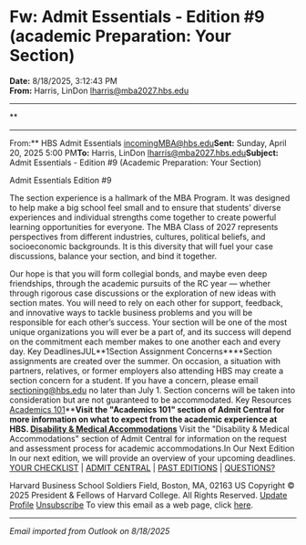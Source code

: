 # Fw: Admit Essentials - Edition #9 (academic Preparation: Your Section)

**Date:** 8/18/2025, 3:12:43 PM  
**From:** Harris, LinDon <lharris@mba2027.hbs.edu>

---

**

---

From:** HBS Admit Essentials <incomingMBA@hbs.edu>**Sent:** Sunday, April 20, 2025 5:00 PM**To:** Harris, LinDon <lharris@mba2027.hbs.edu>**Subject:** Admit Essentials - Edition #9 (Academic Preparation: Your Section) 
 

Admit Essentials
Edition #9

The section experience is a hallmark of the MBA Program. It was designed to help make a big school feel small and to ensure that students’ diverse experiences and individual strengths come together to create powerful learning opportunities for everyone. The MBA Class of 2027 represents perspectives from different industries, cultures, political beliefs, and socioeconomic backgrounds. It is this diversity that will fuel your case discussions, balance your section, and bind it together. 

Our hope is that you will form collegial bonds, and maybe even deep friendships, through the academic pursuits of the RC year — whether through rigorous case discussions or the exploration of new ideas with section mates. You will need to rely on each other for support, feedback, and innovative ways to tackle business problems and you will be responsible for each other’s success. Your section will be one of the most unique organizations you will ever be a part of, and its success will depend on the commitment each member makes to one another each and every day. Key DeadlinesJUL**1Section Assignment Concerns****Section assignments are created over the summer. On occasion, a situation with partners, relatives, or former employers also attending HBS may create a section concern for a student. If you have a concern, please email [sectioning@hbs.edu](mailto:sectioning@hbs.edu) no later than July 1. Section concerns will be taken into consideration but are not guaranteed to be accommodated. Key Resources
[Academics 101](https://na01.safelinks.protection.outlook.com/?url=https%3A%2F%2Fclick.mc.email.hbs.edu%2F%3Fqs%3Dc25c2298814dcf2e1b14f6d4d154c408cf7e7a0cc4c63b9233f489ad20588a92867823ad404e135943ed75b055e55ed95d4aab9cd0c3995a&data=05%7C02%7C%7C5d249a9099264a1a7f2508ddde8b3387%7C84df9e7fe9f640afb435aaaaaaaaaaaa%7C1%7C0%7C638911411629072112%7CUnknown%7CTWFpbGZsb3d8eyJFbXB0eU1hcGkiOnRydWUsIlYiOiIwLjAuMDAwMCIsIlAiOiJXaW4zMiIsIkFOIjoiTWFpbCIsIldUIjoyfQ%3D%3D%7C0%7C%7C%7C&sdata=fvJwhY2Un%2F4jkvwaslzoZlaZbSeoVkoVCfj7XrcvTu4%3D&reserved=0)****Visit the "Academics 101" section of Admit Central for more information on what to expect from the academic experience at HBS.
[Disability & Medical Accommodations](https://na01.safelinks.protection.outlook.com/?url=https%3A%2F%2Fclick.mc.email.hbs.edu%2F%3Fqs%3Dc25c2298814dcf2eeabd5bc70f286e090a4d801fe4f59452fed0bbf32aa5fc14bdd8c200ac07beb7362a299aaaddf0e052cb518d7c1d0481&data=05%7C02%7C%7C5d249a9099264a1a7f2508ddde8b3387%7C84df9e7fe9f640afb435aaaaaaaaaaaa%7C1%7C0%7C638911411629094337%7CUnknown%7CTWFpbGZsb3d8eyJFbXB0eU1hcGkiOnRydWUsIlYiOiIwLjAuMDAwMCIsIlAiOiJXaW4zMiIsIkFOIjoiTWFpbCIsIldUIjoyfQ%3D%3D%7C0%7C%7C%7C&sdata=wCiiNuQiPPPlk4iWtUha3iCUsEQ0UF9AwEhY3iVqJOA%3D&reserved=0)**
Visit the "Disability & Medical Accommodations" section of Admit Central for information on the request and assessment process for academic accommodations.In Our Next Edition
In our next edition, we will provide an overview of your upcoming deadlines.
[YOUR CHECKLIST](https://na01.safelinks.protection.outlook.com/?url=https%3A%2F%2Fclick.mc.email.hbs.edu%2F%3Fqs%3Dc25c2298814dcf2e36376ec24b7a4e4e4f8d6218d110eec10ab5107522a00e37c59686e2e8979e902f7669f34f62a8f9e77e08aedb38a1b7&data=05%7C02%7C%7C5d249a9099264a1a7f2508ddde8b3387%7C84df9e7fe9f640afb435aaaaaaaaaaaa%7C1%7C0%7C638911411629105141%7CUnknown%7CTWFpbGZsb3d8eyJFbXB0eU1hcGkiOnRydWUsIlYiOiIwLjAuMDAwMCIsIlAiOiJXaW4zMiIsIkFOIjoiTWFpbCIsIldUIjoyfQ%3D%3D%7C0%7C%7C%7C&sdata=qiyJDIEFfj%2FkoRyT301yUf3Ia8hlpZFSNTZufrGpAaA%3D&reserved=0) | [ADMIT CENTRAL](https://na01.safelinks.protection.outlook.com/?url=https%3A%2F%2Fclick.mc.email.hbs.edu%2F%3Fqs%3Dc25c2298814dcf2efc3a11f60798d349fc075f2c1b79ae6174bd20decb532bcd7b514f649423b579ee75fe3d8eef366971a66c7225c9dbfc&data=05%7C02%7C%7C5d249a9099264a1a7f2508ddde8b3387%7C84df9e7fe9f640afb435aaaaaaaaaaaa%7C1%7C0%7C638911411629115899%7CUnknown%7CTWFpbGZsb3d8eyJFbXB0eU1hcGkiOnRydWUsIlYiOiIwLjAuMDAwMCIsIlAiOiJXaW4zMiIsIkFOIjoiTWFpbCIsIldUIjoyfQ%3D%3D%7C0%7C%7C%7C&sdata=PvY3VmZU%2FLxCibEUoyIrJwYwAwr6M63hbRN4%2B%2BdT1Yg%3D&reserved=0) | [PAST EDITIONS](https://na01.safelinks.protection.outlook.com/?url=https%3A%2F%2Fclick.mc.email.hbs.edu%2F%3Fqs%3Dc25c2298814dcf2ee94eea9b93f63b445fb97d298d05a83e4d0cb05e6caa012287ae6fa8b16f8f8a053c191f6451ad94abe945c7bebec385&data=05%7C02%7C%7C5d249a9099264a1a7f2508ddde8b3387%7C84df9e7fe9f640afb435aaaaaaaaaaaa%7C1%7C0%7C638911411629126193%7CUnknown%7CTWFpbGZsb3d8eyJFbXB0eU1hcGkiOnRydWUsIlYiOiIwLjAuMDAwMCIsIlAiOiJXaW4zMiIsIkFOIjoiTWFpbCIsIldUIjoyfQ%3D%3D%7C0%7C%7C%7C&sdata=7fWTmzsYtSaNAURXJJSGPDqKyWtGAdoKKjoA%2BUqln9U%3D&reserved=0) | [QUESTIONS?](https://na01.safelinks.protection.outlook.com/?url=https%3A%2F%2Fclick.mc.email.hbs.edu%2F%3Fqs%3Dc25c2298814dcf2e501f3f0afd6af88e4c815dbc4247856712563d01090a1080ac0a4005f604a661f2472dc42190f189cf83082bbcf2bc4a&data=05%7C02%7C%7C5d249a9099264a1a7f2508ddde8b3387%7C84df9e7fe9f640afb435aaaaaaaaaaaa%7C1%7C0%7C638911411629136318%7CUnknown%7CTWFpbGZsb3d8eyJFbXB0eU1hcGkiOnRydWUsIlYiOiIwLjAuMDAwMCIsIlAiOiJXaW4zMiIsIkFOIjoiTWFpbCIsIldUIjoyfQ%3D%3D%7C0%7C%7C%7C&sdata=hKi1n9keTzo%2FRPGI0w5bDde4IyA98u6iOAUORYLuICc%3D&reserved=0)

Harvard Business School
Soldiers Field, Boston, MA, 02163 US
Copyright © 2025 President & Fellows of Harvard College. All Rights Reserved.
[Update Profile](https://na01.safelinks.protection.outlook.com/?url=https%3A%2F%2Fclick.mc.email.hbs.edu%2Fprofile_center.aspx%3Fqs%3D1b7ec934cc4d03d437c980823570b27983b2154de5f03cd5c46c709b1f30f5c1b6f43f582ff29266f6b678fb74193ed4b5e1a23e03284db4d1c83170c18e931d&data=05%7C02%7C%7C5d249a9099264a1a7f2508ddde8b3387%7C84df9e7fe9f640afb435aaaaaaaaaaaa%7C1%7C0%7C638911411629146262%7CUnknown%7CTWFpbGZsb3d8eyJFbXB0eU1hcGkiOnRydWUsIlYiOiIwLjAuMDAwMCIsIlAiOiJXaW4zMiIsIkFOIjoiTWFpbCIsIldUIjoyfQ%3D%3D%7C0%7C%7C%7C&sdata=vqzJO6hCaUrlza5dDK4KY8bdbOsR4HLPTWQclYQETvQ%3D&reserved=0) [Unsubscribe](https://na01.safelinks.protection.outlook.com/?url=https%3A%2F%2Fclick.mc.email.hbs.edu%2Fsubscription_center.aspx%3Fqs%3D1b7ec934cc4d03d42a39986aae4efde656dd0dce2250c7117eb1e23730ea7971aef445c1b4dce2e6a22a0e0435eafd4f518d2f7eeb7d0bef7e4e328e847cf9ee&data=05%7C02%7C%7C5d249a9099264a1a7f2508ddde8b3387%7C84df9e7fe9f640afb435aaaaaaaaaaaa%7C1%7C0%7C638911411629156202%7CUnknown%7CTWFpbGZsb3d8eyJFbXB0eU1hcGkiOnRydWUsIlYiOiIwLjAuMDAwMCIsIlAiOiJXaW4zMiIsIkFOIjoiTWFpbCIsIldUIjoyfQ%3D%3D%7C0%7C%7C%7C&sdata=1bG2w6wbGDZgKxwE1YUBXd3KrnhnbNbk7oD03SYAD%2Fk%3D&reserved=0)
To view this email as a web page, click [here](https://na01.safelinks.protection.outlook.com/?url=https%3A%2F%2Fview.mc.email.hbs.edu%2F%3Fqs%3Df08174d7ce76e5e1d55b8ee2aa0a7244af173af3f36948cec6c885db9e5fa4dfbdcb67e7d70494e82bb2470b7a7389cb96b019c02e686e1482d6b33a28e1e6021cecd4cc9376e09a&data=05%7C02%7C%7C5d249a9099264a1a7f2508ddde8b3387%7C84df9e7fe9f640afb435aaaaaaaaaaaa%7C1%7C0%7C638911411629166254%7CUnknown%7CTWFpbGZsb3d8eyJFbXB0eU1hcGkiOnRydWUsIlYiOiIwLjAuMDAwMCIsIlAiOiJXaW4zMiIsIkFOIjoiTWFpbCIsIldUIjoyfQ%3D%3D%7C0%7C%7C%7C&sdata=koSYYY8a2wsUXwSFmLl8vKBnFlC1IqS0GXOkpVG62HE%3D&reserved=0).

---

*Email imported from Outlook on 8/18/2025*